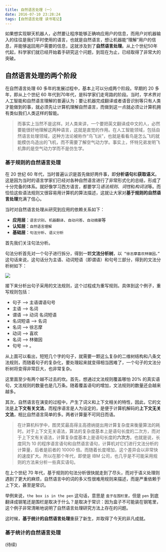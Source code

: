 ```yaml
---
title: 自然语言处理（一）
date: 2016-07-10 23:28:24
tags: [自然语言处理 读书笔记]
---
```


如果想实现聊天机器人，必然要让程序能够正确响应用户的信息，而用户对机器输入的往往是我们平时使用的语言，也就是自然语言，想让机器能“理解”用户的信息，并能够返回用户需要的信息，这就涉及到了**自然语言处理**。从上个世纪50年代起，科学家们就已经开始着手研究这个问题，到现在为止，已经取得了非常大的突破。

<!-- more -->

## 自然语言处理的两个阶段

在自然语言处理 60 多年的发展过程中，基本上可以分成两个阶段。早期的 20 多年，即从上个世纪 60 年代到70年代，是科学家们走弯路的阶段。当时，学术界对人工智能和自然语言理解的普遍认为：要让机器完成翻译或者语音识别等只有人类才能做到的事，就必须先让计算机理解自然语言，而做到这一点就必须让计算机拥有类似我们人类这样的智能。

> 而事实上当然不是这样。对人类来讲，一个要把英文翻译成中文的人，必然要能很好地理解这两种语言，这就是直觉的作用。在人工智能领域，包括自然语言处理领域，这种方法论被称作“鸟飞派”，也就是看看鸟是怎么飞的就能模仿鸟造出的飞机，而不需要了解空气动力学。事实上，怀特兄弟发明飞机靠的是空气动力学而不是仿生学。

### 基于规则的自然语言处理

在 20 世纪 60 年代，当时普遍认识是首先做好两件事，即**分析语句**和**获取语义**。这是因为当时的语言学家们已经对各种自然语言进行了非常形式化的总结，形成了十分完备的体系。就好像学习西方语言，都要学习*语法规则*、*词性*和*构词法*等。而恰恰这些语法规则又很容易用计算机的算法描述，这就让大家对**基于规则的自然语言处理**充满了信心。

当时对自然语言处理从研究到应用的依赖关系如下：

- **应用层**：`语言识别`、`机器翻译`、`自动问答`、`自动摘要`等
- **认知层**：`自然语言理解`
- **基础层**：`句法分析`、`语义分析`

首先我们关注句法分析。

句法分析首先对一个句子进行拆分，得到一颗**文法分析树**，以` “徐志摩喜欢林徽因。”` 这句话来说，这句话分为主语、动词短语（即谓语）和句号三部分，得到的文法分析树如下：

![](http://7xo08n.com1.z0.glb.clouddn.com/blog/natural-language-processing-1/01.png)

接下来分析出句子采用的文法规则，这个过程成为重写规则。具体到这个例子，重写规则包括：

- 句子     --> 主语谓语句号
- 主语     --> 名词
- 谓语     --> 动词 名词短语
- 名词短语 --> 名词
- 名词     --> 徐志摩
- 动词     --> 喜欢
- 名词     --> 林徽因
- 句号     --> 。

从上面可以看出，短短几个字的句子，就需要一颗这么复杂的二维树结构和八条文法规则，而随着句子的复杂化，要处理起来就变得相当困难了，一个句子的文法分析树将变得非常巨大，也非常复杂。

这里面至少有两个越不过去的坎。首先，想通过文法规则覆盖哪怕 20% 的真实语句，文法规则的数量也是几万条。随着覆盖语句的增加，文法规则的数量还会越来越多。

其次，自然语言在演变的过程中，产生了词义和上下文相关的特性，因此，它的文法是**上下文有关文法**，而程序语言是人为设定的，是便于计算机解码的**上下文无关文法**，相比自然语言简单的多。两者计算量不可同日而语。

> 在计算机科学中，图灵奖最高得主高德纳提出用计算复杂度来衡量算法的耗时。对于上下文无关语法，算法的复杂度基本上是语句长度的二次方，而对于上下文有关语法，计算复杂度基本上是语句长度的**六次方**。也就是说，长度同为 10 的程序语言语句和自然语言语句，计算机对它们进行文法分析的计算量，后者是前者的 10000 倍。而随着长度增加，这个差异会以非常快的速度扩大。所以在那个年代，即使是 IBM 公司，也几乎是不可能采用规则的方法来分析一些真实语句。

在上个世纪 70 年代，基于规则的句法分析很快就走到了尽头，而对于语义处理则遇到了更大的麻烦，自然语言中的词的多义性很难用规则来描述，而是严重依赖于上下文，甚至是常识。

举例来说，`the box is in the pen` 这句话，意思是 `盒子在围栏里`，但是 `pen` 到底翻译成钢笔还是围栏是取决于什么？是取决于常识：因为盒子不可能装在钢笔里，这个例子非常清晰地说明了自然语言处理研究方法上存在的问题。

这时候，**基于统计的自然语言处理**重获了新生，并取得了今天的非凡成就。

### 基于统计的自然语言处理

(待续)

